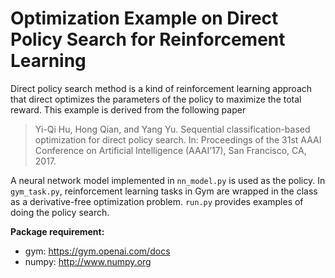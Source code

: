 # Optimization Example on Direct Policy Search for Reinforcement Learning

Direct policy search method is a kind of reinforcement learning approach that direct optimizes the parameters of the policy to maximize the total reward. This example is derived from the following paper 
> Yi-Qi Hu, Hong Qian, and Yang Yu. Sequential classification-based optimization for direct policy search. In: Proceedings of the 31st AAAI Conference on Artificial Intelligence (AAAI’17), San Francisco, CA, 2017.

A neural network model implemented in `nn_model.py` is used as the policy. In `gym_task.py`, reinforcement learning tasks in Gym are wrapped in the class as a derivative-free optimization problem. `run.py` provides examples of doing the policy search.

__Package requirement:__
* gym: https://gym.openai.com/docs
* numpy: http://www.numpy.org
